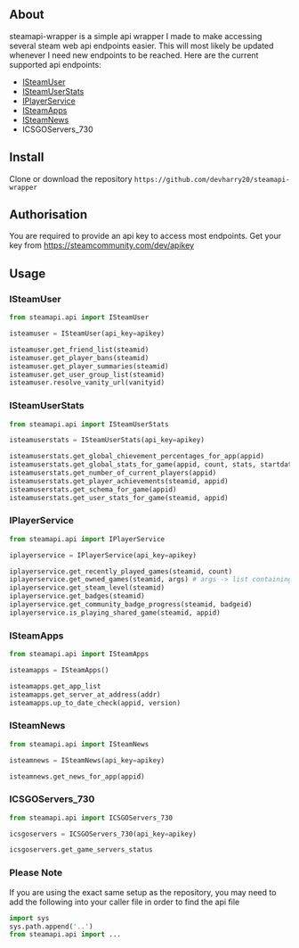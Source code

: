 ## About
steamapi-wrapper is a simple api wrapper I made to make accessing several steam web api endpoints easier. This will most likely be updated whenever I need new endpoints to be reached. Here are the current supported api endpoints:

* [ISteamUser](https://partner.steamgames.com/doc/webapi/ISteamUser)
* [ISteamUserStats](https://partner.steamgames.com/doc/webapi/ISteamUserStats)
* [IPlayerService](https://partner.steamgames.com/doc/webapi/IPlayerService)
* [ISteamApps](https://partner.steamgames.com/doc/webapi/ISteamApps)
* [ISteamNews](https://partner.steamgames.com/doc/webapi/ISteamNews)
* ICSGOServers_730

## Install
Clone or download the repository
```https://github.com/devharry20/steamapi-wrapper```

## Authorisation
You are required to provide an api key to access most endpoints. Get your key from https://steamcommunity.com/dev/apikey

## Usage
### ISteamUser
```py
from steamapi.api import ISteamUser

isteamuser = ISteamUser(api_key=apikey)

isteamuser.get_friend_list(steamid)
isteamuser.get_player_bans(steamid)
isteamuser.get_player_summaries(steamid)
isteamuser.get_user_group_list(steamid)
isteamuser.resolve_vanity_url(vanityid)
```

### ISteamUserStats
```py
from steamapi.api import ISteamUserStats

isteamuserstats = ISteamUserStats(api_key=apikey)

isteamuserstats.get_global_chievement_percentages_for_app(appid)
isteamuserstats.get_global_stats_for_game(appid, count, stats, startdate, enddate)
isteamuserstats.get_number_of_current_players(appid)
isteamuserstats.get_player_achievements(steamid, appid)
isteamuserstats.get_schema_for_game(appid)
isteamuserstats.get_user_stats_for_game(steamid, appid)
```

### IPlayerService
```py
from steamapi.api import IPlayerService

iplayerservice = IPlayerService(api_key=apikey)

iplayerservice.get_recently_played_games(steamid, count)
iplayerservice.get_owned_games(steamid, args) # args -> list containing "include_appinfo", "include_played_free_games" or both (not required)
iplayerservice.get_steam_level(steamid)
iplayerservice.get_badges(steamid)
iplayerservice.get_community_badge_progress(steamid, badgeid)
iplayerservice.is_playing_shared_game(steamid, appid)
```

### ISteamApps
```py
from steamapi.api import ISteamApps

isteamapps = ISteamApps()

isteamapps.get_app_list
isteamapps.get_server_at_address(addr)
isteamapps.up_to_date_check(appid, version)
```

### ISteamNews
```py
from steamapi.api import ISteamNews

isteamnews = ISteamNews(api_key=apikey)

isteamnews.get_news_for_app(appid)
```

### ICSGOServers_730
```py
from steamapi.api import ICSGOServers_730

icsgoservers = ICSGOServers_730(api_key=apikey)

icsgoservers.get_game_servers_status
```

### Please Note
If you are using the exact same setup as the repository, you may need to add the following into your caller file in order to find the api file
```py
import sys
sys.path.append('..')
from steamapi.api import ...
```
